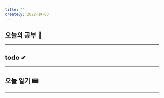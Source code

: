 ```yaml
---
title: ""
createBy: 2022-10-03
---
```

## 오늘의 공부 🎉
---
### 

## todo ✔
---
### 

## 오늘 일기 📟
---
#### 